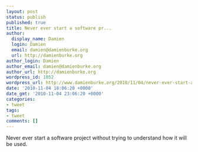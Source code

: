 ```yaml
---
layout: post
status: publish
published: true
title: Never ever start a software pr...
author:
  display_name: Damien
  login: Damien
  email: damien@damienburke.org
  url: http://damienburke.org
author_login: Damien
author_email: damien@damienburke.org
author_url: http://damienburke.org
wordpress_id: 1052
wordpress_url: http://www.damienburke.org/2010/11/04/never-ever-start-a-software-pr/
date: '2010-11-04 18:06:20 +0000'
date_gmt: '2010-11-04 23:06:20 +0000'
categories:
- tweet
tags:
- tweet
comments: []
---
```

<p>Never ever start a software project without trying to understand how it will be used.</p>
